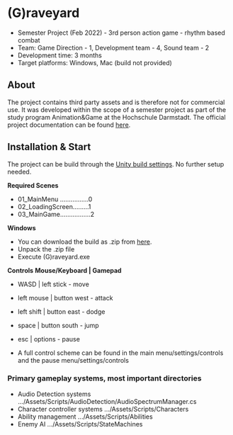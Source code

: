 #
# (G)raveyard
- Semester Project (Feb 2022) - 3rd person action game - rhythm based combat
- Team: Game Direction - 1, Development team - 4, Sound team - 2
- Development time: 3 months
- Target platforms: Windows, Mac (build not provided)

## About
The project contains third party assets and is therefore not for commercial use.
It was developed within the scope of a semester project as part of the study program Animation&Game at the Hochschule Darmstadt.
The official project documentation can be found [here](https://ag.mediencampus.h-da.de/wp-content/uploads/sites/31/2022/05/CatalougeWS2122_web.pdf).

## Installation & Start
The project can be build through the [Unity build settings](https://docs.unity3d.com/Manual/BuildSettings.html). No further setup needed.

**Required Scenes**
- 01_MainMenu ................0
- 02_LoadingScreen.........1
- 03_MainGame.................2

**Windows**
- You can download the build as .zip from [here](https://drive.google.com/file/d/1bzefD9Ny1B7jrw_80UMpbB7UpQsgcsMD/view).
- Unpack the .zip file
- Execute (G)raveyard.exe

**Controls**
**Mouse/Keyboard | Gamepad**
- WASD | left stick - move
- left mouse | button west - attack
- left shift | button east - dodge
- space | button south - jump
- esc | options - pause

- A full control scheme can be found in the main menu/settings/controls and the pause menu/settings/controls

### Primary gameplay systems, most important directories
- Audio Detection systems .../Assets/Scripts/AudioDetection/AudioSpectrumManager.cs
- Character controller systems .../Assets/Scripts/Characters
- Ability management .../Assets/Scripts/Abilities
- Enemy AI .../Assets/Scripts/StateMachines
